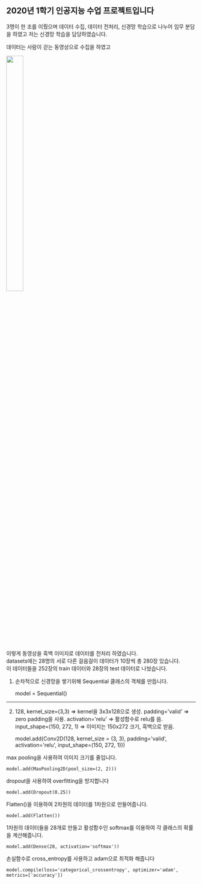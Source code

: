<h2>2020년 1학기 인공지능 수업 프로젝트입니다</h2>

3명이 한 조를 이뤘으며 데이터 수집, 데이터 전처리, 신경망 학습으로 나누어 임무 분담을 하였고 저는 신경망 학습을 담당하였습니다.   

데이터는 사람이 걷는 동영상으로 수집을 하였고       

<img src="https://user-images.githubusercontent.com/64777061/94391151-bf844580-018f-11eb-8caf-c3e7a0435762.png" width="30%" height="40%"></img>   


이렇게 동영상을 흑백 이미지로 데이터를 전처리 하였습니다.   
datasets에는 28명의 서로 다른 걸음걸이 데이터가 10장씩 총 280장 있습니다.   
이 데이터들을 252장의 train 데이터와 28장의 test 데이터로 나눴습니다.   

1. 순차적으로 신경망을 쌓기위해 Sequential 클래스의 객체를 만듭니다. 

    model = Sequential()   

- - -

2. 128, kernel_size=(3,3) => kernel을 3x3x128으로 생성. padding='valid' => zero padding을 사용.
activation='relu' => 활성함수로 relu를 씀.  input_shape=(150, 272, 1) => 이미지는 150x272 크기, 흑백으로 받음.

    model.add(Conv2D(128, kernel_size = (3, 3), padding='valid', activation='relu', input_shape=(150, 272, 1)))   
  
max pooling을 사용하여 이미지 크기를 줄입니다.
 
    model.add(MaxPooling2D(pool_size=(2, 2)))
 
dropout을 사용하여 overfitting을 방지합니다
  
    model.add(Dropout(0.25))

Flatten()을 이용하여 2차원의 데이터를 1차원으로 만들어줍니다.

    model.add(Flatten())
 
 1차원의 데이터들을 28개로 만들고 활성함수인 softmax를 이용하여 각 클래스의 확률을 계산해줍니다.

    model.add(Dense(28, activation='softmax'))

손실함수로 cross_entropy를 사용하고 adam으로 최적화 해줍니다

    model.compile(loss='categorical_crossentropy', optimizer='adam', metrics=['accuracy'])
